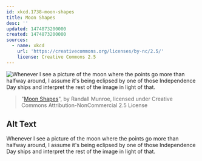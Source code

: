 ```yaml
---
id: xkcd.1738-moon-shapes
title: Moon Shapes
desc: ''
updated: 1474873200000
created: 1474873200000
sources:
  - name: xkcd
    url: 'https://creativecommons.org/licenses/by-nc/2.5/'
    license: Creative Commons 2.5
---
```

![Whenever I see a picture of the moon where the points go more than halfway around, I assume it's being eclipsed by one of those Independence Day ships and interpret the rest of the image in light of that.](https://imgs.xkcd.com/comics/moon_shapes.png)
> "[Moon Shapes](https://xkcd.com/1738/)", by Randall Munroe, licensed under Creative Commons Attribution-NonCommercial 2.5 License

## Alt Text
Whenever I see a picture of the moon where the points go more than halfway around, I assume it's being eclipsed by one of those Independence Day ships and interpret the rest of the image in light of that.
